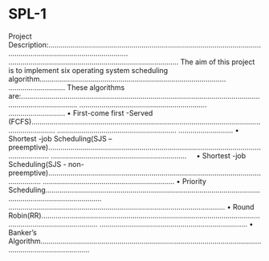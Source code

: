 # SPL-1

Project Description:....................................................................................................................................................................
....................................................................................
The aim of this project is to implement six operating system scheduling algorithm............................................................................................
............................
These algorithms are:........................................................................................................................................................
............................................................... ............................
    • First-come first -Served (FCFS)........................................................................................................................................
    ........................................................... ...........................
    • Shortest -job Scheduling(SJS – preemptive).............................................................................................................................
    ................................................................... 
    • Shortest -job Scheduling(SJS - non-preemptive).........................................................................................................................
.................................................................
    • Priority Scheduling........................................................................................................................................................
...........................................................................................................
    • Round Robin(RR)........................................................................................................................................................
.........................................................................
    • Banker’s Algorithm.....................................................................................................................................................
